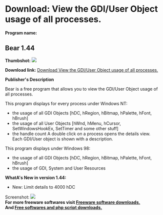 # Download: View the GDI/User Object usage of all processes.

**Program name:**

## Bear 1.44

  
**Thumbshot:** ![](http://www.freewarefiles.com/screenshot/bear_md.gif)   
  
**Download link:** [Download View the GDI/User Object usage of all processes.](http://freesoftwares.boysofts.com/Bear_program_72447.html)  
  


**Publisher's Description**  
  


Bear is a free program that allows you to view the GDI/User Object usage of all processes. 

This program displays for every process under Windows NT: 

  * the usage of all GDI Objects [hDC, hRegion, hBitmap, hPalette, hFont, hBrush] 
  * the usage of all User Objects [hWnd, hMenu, hCursor, SetWindowsHookEx, SetTimer and some other stuff] 
  * the handle count 
A double click on a process opens the details view. Each GDI/User object is shown with a description. 

This program displays under Windows 98: 

  * the usage of all GDI Objects [hDC, hRegion, hBitmap, hPalette, hFont, hBrush] 
  * the usage of GDI, System and User Resources 

**WhatA's New in version 1.44:**

  * New: Limit details to 4000 hDC 

  
  
Screenshot: ![](http://www.freewarefiles.com/screenshot/bear.gif)   
**For more freeware softwares visit [Freeware software downloads.](http://freesoftwares.boysofts.com/)**   
**And [Free softwares and php script downloads.](http://www.boysofts.com/)**
